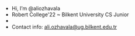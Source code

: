 - Hi, I’m @aliozhavala
- Robert College'22 ~ Bilkent University CS Junior
- 
- Contact info: ali.ozhavala@ug.bilkent.edu.tr

<!---
aliozhavala/aliozhavala is a ✨ special ✨ repository because its `README.md` (this file) appears on your GitHub profile.
You can click the Preview link to take a look at your changes.
--->
